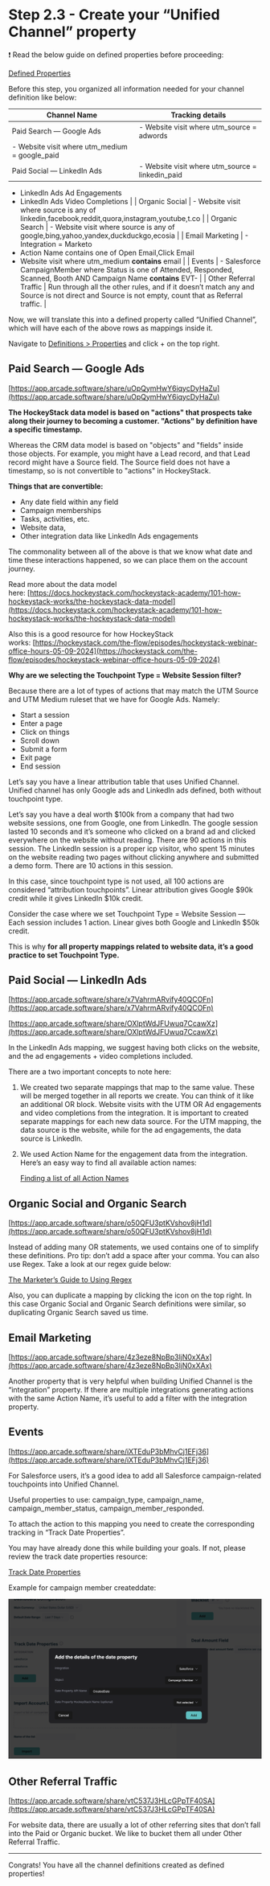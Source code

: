 # Step 2.3 - Create your “Unified  Channel” property

<aside>
❗ Read the below guide on defined properties before proceeding:

[Defined Properties](../101%20-%20How%20HockeyStack%20Works%2023037b7b5bd944369413b319ea89150a/Defined%20Properties%205bd1d138080f4c8b86e992eb7f8e29eb.md)

</aside>

Before this step, you organized all information needed for your channel definition like below:

| **Channel Name** | **Tracking details** |
| --- | --- |
| Paid Search — Google Ads | - Website visit where utm_source = adwords
- Website visit where utm_medium = google_paid |
| Paid Social — LinkedIn Ads | - Website visit where utm_source = linkedin_paid
- LinkedIn Ads Ad Engagements
- LinkedIn Ads Video Completions |
| Organic Social | - Website visit where source is any of linkedin,facebook,reddit,quora,instagram,youtube,t.co |
| Organic Search | - Website visit where source is any of google,bing,yahoo,yandex,duckduckgo,ecosia |
| Email Marketing | - Integration = Marketo
- Action Name contains one of Open Email,Click Email
- Website visit where utm_medium **contains** email |
| Events | - Salesforce CampaignMember where Status is one of Attended, Responded, Scanned, Booth AND Campaign Name **contains** EVT- |
| Other Referral Traffic | Run through all the other rules, and if it doesn’t match any and Source is not direct and Source is not empty, count that as Referral traffic. |

Now, we will translate this into a defined property called “Unified Channel”, which will have each of the above rows as mappings inside it.

Navigate to [Definitions > Properties](https://hockeystack.com/dashboard/properties) and click + on the top right.

## Paid Search — Google Ads

[https://app.arcade.software/share/uOpQymHwY6iqycDyHaZu](https://app.arcade.software/share/uOpQymHwY6iqycDyHaZu)

**The HockeyStack data model is based on "actions" that prospects take along their journey to becoming a customer. "Actions" by definition have a specific timestamp.**

Whereas the CRM data model is based on "objects" and "fields" inside those objects. For example, you might have a Lead record, and that Lead record might have a Source field. The Source field does not have a timestamp, so is not convertible to "actions" in HockeyStack.

**Things that are convertible:**

- Any date field within any field
- Campaign memberships
- Tasks, activities, etc.
- Website data,
- Other integration data like LinkedIn Ads engagements

The commonality between all of the above is that we know what date and time these interactions happened, so we can place them on the account journey.

Read more about the data model here: [https://docs.hockeystack.com/hockeystack-academy/101-how-hockeystack-works/the-hockeystack-data-model](https://docs.hockeystack.com/hockeystack-academy/101-how-hockeystack-works/the-hockeystack-data-model)

Also this is a good resource for how HockeyStack works: [https://hockeystack.com/the-flow/episodes/hockeystack-webinar-office-hours-05-09-2024](https://hockeystack.com/the-flow/episodes/hockeystack-webinar-office-hours-05-09-2024)

**Why are we selecting the Touchpoint Type = Website Session filter?**

Because there are a lot of types of actions that may match the UTM Source and UTM Medium ruleset that we have for Google Ads. Namely:

- Start a session
- Enter a page
- Click on things
- Scroll down
- Submit a form
- Exit page
- End session

Let’s say you have a linear attribution table that uses Unified Channel. Unified channel has only Google ads and LinkedIn ads defined, both without touchpoint type.

Let’s say you have a deal worth $100k from a company that had two website sessions, one from Google, one from LinkedIn. The google session lasted 10 seconds and it’s someone who clicked on a brand ad and clicked everywhere on the website without reading. There are 90 actions in this session. The LinkedIn session is a proper icp visitor, who spent 15 minutes on the website reading two pages without clicking anywhere and submitted a demo form. There are 10 actions in this session.

In this case, since touchpoint type is not used, all 100 actions are considered “attribution touchpoints”. Linear attribution gives Google $90k credit while it gives LinkedIn $10k credit.

Consider the case where we set Touchpoint Type = Website Session — Each session includes 1 action. Linear gives both Google and LinkedIn $50k credit.

This is why **for all property mappings related to website data, it’s a good practice to set Touchpoint Type.**

## Paid Social — LinkedIn Ads

[https://app.arcade.software/share/x7VahrmARvify40QCOFn](https://app.arcade.software/share/x7VahrmARvify40QCOFn)

[https://app.arcade.software/share/OXlptWdJFUwuq7CcawXz](https://app.arcade.software/share/OXlptWdJFUwuq7CcawXz)

In the LinkedIn Ads mapping, we suggest having both clicks on the website, and the ad engagements + video completions included.

There are a two important concepts to note here:

1. We created two separate mappings that map to the same value. These will be merged together in all reports we create. You can think of it like an additional OR block. Website visits with the UTM OR Ad engagements and video completions from the integration. It is important to created separate mappings for each new data source. For the UTM mapping, the data source is the website, while for the ad engagements, the data source is LinkedIn. 
2. We used Action Name for the engagement data from the integration. Here’s an easy way to find all available action names:
    
    [Finding a list of all Action Names](Step%202%203%20-%20Create%20your%20%E2%80%9CUnified%20Channel%E2%80%9D%20property%20852acc9b848d45e399cddb322509e34e/Finding%20a%20list%20of%20all%20Action%20Names%2054e8e1931ba74450a30cc66b14fa6ae6.md)
    

## Organic Social and Organic Search

[https://app.arcade.software/share/o50QFU3ptKVshov8jH1d](https://app.arcade.software/share/o50QFU3ptKVshov8jH1d)

Instead of adding many OR statements, we used contains one of to simplify these definitions. Pro tip: don’t add a space after your comma. 
You can also use Regex. Take a look at our regex guide below:

[The Marketer’s Guide to Using Regex](../101%20-%20How%20HockeyStack%20Works%2023037b7b5bd944369413b319ea89150a/Goals%2004b8e7d5b7f1472aa6d10767214c88c7/The%20Marketer%E2%80%99s%20Guide%20to%20Using%20Regex%20ec0c77006902440ebccb6fb684ec91fa.md)

Also, you can duplicate a mapping by clicking the icon on the top right. In this case Organic Social and Organic Search definitions were similar, so duplicating Organic Search saved us time.

## Email Marketing

[https://app.arcade.software/share/4z3eze8NpBp3ljN0xXAx](https://app.arcade.software/share/4z3eze8NpBp3ljN0xXAx)

Another property that is very helpful when building Unified Channel is the “integration” property. If there are multiple integrations generating actions with the same Action Name, it’s useful to add a filter with the integration property.

## Events

[https://app.arcade.software/share/iXTEduP3bMhvCj1EFj36](https://app.arcade.software/share/iXTEduP3bMhvCj1EFj36)

For Salesforce users, it’s a good idea to add all Salesforce campaign-related touchpoints into Unified Channel. 

Useful properties to use: campaign_type, campaign_name, campaign_member_status, campaign_member_responded. 

To attach the action to this mapping you need to create the corresponding tracking in “Track Date Properties”.  

You may have already done this while building your goals. If not, please review the track date properties resource: 

[Track Date Properties](../101%20-%20How%20HockeyStack%20Works%2023037b7b5bd944369413b319ea89150a/Goals%2004b8e7d5b7f1472aa6d10767214c88c7/Track%20Date%20Properties%205dfbe6af4bc64ef48849edd7bd0973ac.md)

Example for campaign member createddate:

![image.png](Step%202%203%20-%20Create%20your%20%E2%80%9CUnified%20Channel%E2%80%9D%20property%20852acc9b848d45e399cddb322509e34e/image.png)

## Other Referral Traffic

[https://app.arcade.software/share/vtC537J3HLcGPpTF40SA](https://app.arcade.software/share/vtC537J3HLcGPpTF40SA)

For website data, there are usually a lot of other referring sites that don’t fall into the Paid or Organic bucket. We like to bucket them all under Other Referral Traffic.

---

Congrats! You have all the channel definitions created as defined properties!
